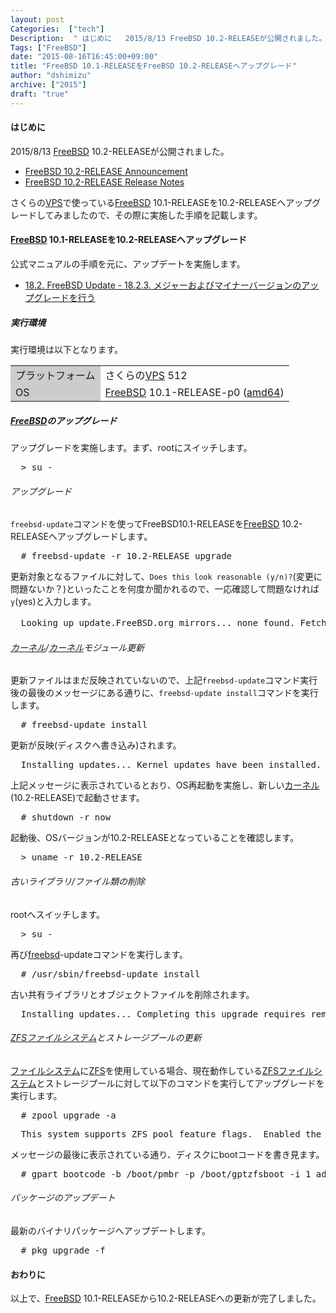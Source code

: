 ```yaml
---
layout: post
Categories:  ["tech"]
Description:  " はじめに   2015/8/13 FreeBSD 10.2-RELEASEが公開されました。      FreeBSD 10.2-RELEASE Announcement    FreeBSD 10.2-RELEASE Release N"
Tags: ["FreeBSD"]
date: "2015-08-16T16:45:00+09:00"
title: "FreeBSD 10.1-RELEASEをFreeBSD 10.2-RELEASEへアップグレード"
author: "dshimizu"
archive: ["2015"]
draft: "true"
---
```


<body>
<h4>はじめに</h4> <p>2015/8/13 <a class="keyword" href="http://d.hatena.ne.jp/keyword/FreeBSD">FreeBSD</a> 10.2-RELEASEが公開されました。 </p>
<ul>  <li><a href="https://www.freebsd.org/releases/10.2R/announce.html">FreeBSD 10.2-RELEASE Announcement</a></li>  <li><a href="https://www.freebsd.org/releases/10.2R/relnotes.html">FreeBSD 10.2-RELEASE Release Notes</a></li>
</ul>
<p>さくらの<a class="keyword" href="http://d.hatena.ne.jp/keyword/VPS">VPS</a>で使っている<a class="keyword" href="http://d.hatena.ne.jp/keyword/FreeBSD">FreeBSD</a> 10.1-RELEASEを10.2-RELEASEへアップグレードしてみましたので、その際に実施した手順を記載します。 </p> <a name="more"></a> <h4>
<a class="keyword" href="http://d.hatena.ne.jp/keyword/FreeBSD">FreeBSD</a> 10.1-RELEASEを10.2-RELEASEへアップグレード</h4>
<p>公式マニュアルの手順を元に、アップデートを実施します。 </p> <ul>  <li><a href="https://www.freebsd.org/doc/ja/books/handbook/updating-upgrading-freebsdupdate.html#freebsdupdate-upgrade">18.2. FreeBSD Update - 18.2.3. メジャーおよびマイナーバージョンのアップグレードを行う</a></li>
</ul> <h5>実行環境</h5>
<p>実行環境は以下となります。  </p>
<table>
<tr>  <td bgcolor="#cccccc">プラットフォーム</td>  <td>さくらの<a class="keyword" href="http://d.hatena.ne.jp/keyword/VPS">VPS</a> 512</td>
</tr>
<tr>  <td bgcolor="#cccccc">OS</td>  <td>
<a class="keyword" href="http://d.hatena.ne.jp/keyword/FreeBSD">FreeBSD</a> 10.1-RELEASE-p0 (<a class="keyword" href="http://d.hatena.ne.jp/keyword/amd64">amd64</a>)</td>
</tr>
</table> <h5>
<a class="keyword" href="http://d.hatena.ne.jp/keyword/FreeBSD">FreeBSD</a>のアップグレード</h5>
<p>アップグレードを実施します。まず、rootにスイッチします。 </p>
<pre class="terminal">  &gt; su -  </pre> <h6>アップグレード</h6>
<p><code>freebsd-update</code>コマンドを使ってFreeBSD10.1-RELEASEを<a class="keyword" href="http://d.hatena.ne.jp/keyword/FreeBSD">FreeBSD</a> 10.2-RELEASEへアップグレードします。 </p>
<pre class="terminal">  # freebsd-update -r 10.2-RELEASE upgrade  </pre> <p>更新対象となるファイルに対して、<code>Does this look reasonable (y/n)?</code>(変更に問題ないか？)といったことを何度か聞かれるので、一応確認して問題なければ<code>y</code>(yes)と入力します。 </p>
<pre class="terminal">  Looking up update.FreeBSD.org mirrors... none found. Fetching metadata signature for 10.1-RELEASE from update.FreeBSD.org... done. Fetching metadata index... done. Fetching 2 metadata patches.. done. Applying metadata patches... done. Fetching 1 metadata files... done. Inspecting system... done.  The following components of FreeBSD seem to be installed: kernel/generic src/src world/base  The following components of FreeBSD do not seem to be installed: world/doc world/games world/lib32  Does this look reasonable (y/n)? y  Fetching metadata signature for 10.2-RELEASE from update.FreeBSD.org... done. Fetching metadata index... done. Fetching 1 metadata patches. done. Applying metadata patches... done. Fetching 1 metadata files... done. Inspecting system... done. Fetching files from 10.1-RELEASE for merging... done. Preparing to download files... done. Fetching 41092 patches.....10....20....30....40....50....60....70....80....90....100....110....120....130....140....150....160....170.... ： ： ： 40930....40940....40950....40960....40970....40980....40990....41000....41010....41020....41030....41040....41050....41060....41070....41080....41090. done. Applying patches... done. Fetching 4756 files... done. Attempting to automatically merge changes in files... done.  The following changes, which occurred between FreeBSD 10.1-RELEASE and FreeBSD 10.2-RELEASE have been merged into /etc/ntp.conf: --- current version +++ new version @@ -1,7 +1,7 @@  # -# $FreeBSD: releng/10.1/etc/ntp.conf 259974 2013-12-27 23:09:40Z delphij $ +# $FreeBSD: releng/10.2/etc/ntp.conf 285612 2015-07-15 19:21:26Z delphij $ ： ： ： /var/db/etcupdate/current/root/.login /var/db/etcupdate/current/root/.profile /var/db/etcupdate/log /var/db/mergemaster.mtree /var/yp/Makefile.dist To install the downloaded upgrades, run "/usr/sbin/freebsd-update install".  </pre>  <h6>
<a class="keyword" href="http://d.hatena.ne.jp/keyword/%A5%AB%A1%BC%A5%CD%A5%EB">カーネル</a>/<a class="keyword" href="http://d.hatena.ne.jp/keyword/%A5%AB%A1%BC%A5%CD%A5%EB">カーネル</a>モジュール更新</h6>
<p>更新ファイルはまだ反映されていないので、上記<code>freebsd-update</code>コマンド実行後の最後のメッセージにある通りに、<code>freebsd-update install</code>コマンドを実行します。 </p>
<pre class="terminal">  # freebsd-update install  
</pre>
<p>更新が反映(ディスクへ書き込み)されます。 </p>
<pre class="terminal">  Installing updates... Kernel updates have been installed.  Please reboot and run "/usr/sbin/freebsd-update install" again to finish installing updates.  
</pre>
<p>上記メッセージに表示されているとおり、OS再起動を実施し、新しい<a class="keyword" href="http://d.hatena.ne.jp/keyword/%A5%AB%A1%BC%A5%CD%A5%EB">カーネル</a>(10.2-RELEASE)で起動させます。 </p>
<pre class="terminal">  # shutdown -r now  </pre> <p>起動後、OSバージョンが10.2-RELEASEとなっていることを確認します。 </p>
<pre class="terminal">  &gt; uname -r 10.2-RELEASE  </pre> <h6>古いライブラリ/ファイル類の削除</h6>
<p>rootへスイッチします。 </p>
<pre class="terminal">  &gt; su -  
</pre>
<p>再び<a class="keyword" href="http://d.hatena.ne.jp/keyword/freebsd">freebsd</a>-updateコマンドを実行します。 </p>
<pre class="terminal">  # /usr/sbin/freebsd-update install  
</pre>
<p>古い共有ライブラリとオブジェクトファイルを削除されます。 </p>
<pre class="terminal">  Installing updates... Completing this upgrade requires removing old shared object files. Please rebuild all installed 3rd party software (e.g., programs installed from the ports tree) and then run "/usr/sbin/freebsd-update install" again to finish installing updates  </pre> <h6>
<a class="keyword" href="http://d.hatena.ne.jp/keyword/ZFS">ZFS</a><a class="keyword" href="http://d.hatena.ne.jp/keyword/%A5%D5%A5%A1%A5%A4%A5%EB%A5%B7%A5%B9%A5%C6%A5%E0">ファイルシステム</a>とストレージプールの更新</h6>
<p><a class="keyword" href="http://d.hatena.ne.jp/keyword/%A5%D5%A5%A1%A5%A4%A5%EB%A5%B7%A5%B9%A5%C6%A5%E0">ファイルシステム</a>に<a class="keyword" href="http://d.hatena.ne.jp/keyword/ZFS">ZFS</a>を使用している場合、現在動作している<a class="keyword" href="http://d.hatena.ne.jp/keyword/ZFS">ZFS</a><a class="keyword" href="http://d.hatena.ne.jp/keyword/%A5%D5%A5%A1%A5%A4%A5%EB%A5%B7%A5%B9%A5%C6%A5%E0">ファイルシステム</a>とストレージプールに対して以下のコマンドを実行してアップグレードを実行します。 </p>
<pre class="terminal">  # zpool upgrade -a  
</pre>
<pre class="terminal">  This system supports ZFS pool feature flags.  Enabled the following features on 'rpool':   spacemap_histogram   enabled_txg   hole_birth   extensible_dataset   embedded_data   bookmarks   filesystem_limits  If you boot from pool 'rpool', don't forget to update boot code. Assuming you use GPT partitioning and da0 is your boot disk the following command will do it:          gpart bootcode -b /boot/pmbr -p /boot/gptzfsboot -i 1 da0  
</pre>
<p>メッセージの最後に表示されている通り、ディスクにbootコードを書き見ます。 </p>
<pre class="terminal">  # gpart bootcode -b /boot/pmbr -p /boot/gptzfsboot -i 1 ada0 bootcode written to ada0  </pre> <h6>パッケージのアップデート</h6>
<p>最新のバイナリパッケージへアップデートします。 </p>
<pre class="terminal">  # pkg upgrade -f  </pre> <h4>おわりに</h4>
<p>以上で、<a class="keyword" href="http://d.hatena.ne.jp/keyword/FreeBSD">FreeBSD</a> 10.1-RELEASEから10.2-RELEASEへの更新が完了しました。 </p>
</body>

<!-- more -->


